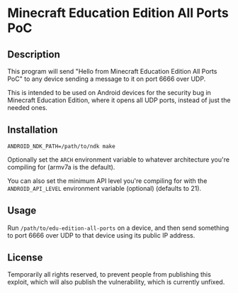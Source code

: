 # Minecraft Education Edition All Ports PoC
## Description
This program will send "Hello from Minecraft Education Edition All Ports PoC" to any device sending a message to it on port 6666 over UDP.

This is intended to be used on Android devices for the security bug in Minecraft Education Edition, where it opens all UDP ports, instead of just the needed ones.

## Installation
```
ANDROID_NDK_PATH=/path/to/ndk make
```

Optionally set the `ARCH` environment variable to whatever architecture you're compiling for (armv7a is the default).

You can also set the minimum API level you're compiling for with the `ANDROID_API_LEVEL` environment variable (optional) (defaults to 21).

## Usage
Run `/path/to/edu-edition-all-ports` on a device, and then send something to port 6666 over UDP to that device using its public IP address.

## License
Temporarily all rights reserved, to prevent people from publishing this exploit, which will also publish the vulnerability, which is currently unfixed.
